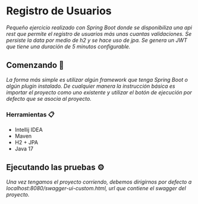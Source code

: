 # Registro de Usuarios

_Pequeño ejercicio realizado con Spring Boot donde se disponibiliza una api rest que permite el registro de usuarios más unas cuantas validaciones. Se persiste la data por medio de h2 y se hace uso de jpa. Se genera un JWT que tiene una duración de 5 minutos configurable._

## Comenzando 🚀

_La forma más simple es utilizar algún framework que tenga Spring Boot o algún plugin instalado. De cualquier manera la instrucción básica es importar el proyecto como uno existente y utilizar el botón de ejecución por defecto que se asocia al proyecto._


### Herramientas 📋

* Intellij IDEA
* Maven
* H2 + JPA
* Java 17

## Ejecutando las pruebas ⚙️

_Una vez tengamos el proyecto corriendo, debemos dirigirnos por defecto a localhost:8080/swagger-ui-custom.html, url que contiene el swagger del proyecto._

